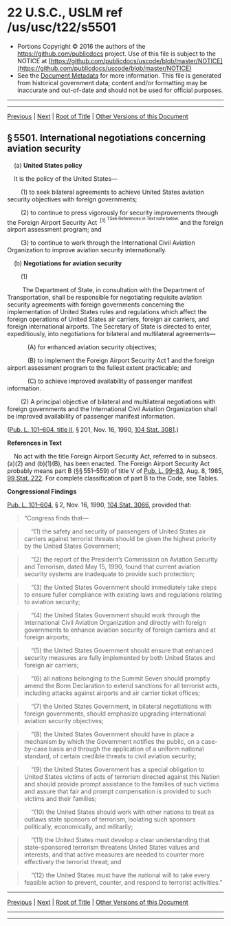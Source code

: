 ---
---

# 22 U.S.C., USLM ref /us/usc/t22/s5501

* Portions Copyright © 2016 the authors of the https://github.com/publicdocs project.
  Use of this file is subject to the NOTICE at [https://github.com/publicdocs/uscode/blob/master/NOTICE](https://github.com/publicdocs/uscode/blob/master/NOTICE)
* See the [Document Metadata](././../../../..//README.md) for more information.
  This file is generated from historical government data; content and/or formatting may be inaccurate and out-of-date and should not be used for official purposes.

----------
----------

[Previous](./../../../..//us/usc/t22/ch64/m__us_usc_t22_ch64.md) | [Next](./../../../..//us/usc/t22/ch64/m__us_usc_t22_s5502.md) | [Root of Title](./../../../../) | [Other Versions of this Document](https://publicdocs.github.io/go/links?ns=uslm&ref=%2Fus%2Fusc%2Ft22%2Fs5501)

## § 5501. International negotiations concerning aviation security

    (a) __United States policy__ 

    It is the policy of the United States—

        (1) to seek bilateral agreements to achieve United States aviation security objectives with foreign governments;

        (2) to continue to press vigorously for security improvements through the Foreign Airport Security Act  <sup>\[1\]</sup>  <sup><sup> 1 See References in Text note below. </sup></sup>  and the foreign airport assessment program; and

        (3) to continue to work through the International Civil Aviation Organization to improve aviation security internationally.

    (b) __Negotiations for aviation security__ 

        (1)

         The Department of State, in consultation with the Department of Transportation, shall be responsible for negotiating requisite aviation security agreements with foreign governments concerning the implementation of United States rules and regulations which affect the foreign operations of United States air carriers, foreign air carriers, and foreign international airports. The Secretary of State is directed to enter, expeditiously, into negotiations for bilateral and multilateral agreements—

            (A) for enhanced aviation security objectives;

            (B) to implement the Foreign Airport Security Act 1 and the foreign airport assessment program to the fullest extent practicable; and

            (C) to achieve improved availability of passenger manifest information.

        (2) A principal objective of bilateral and multilateral negotiations with foreign governments and the International Civil Aviation Organization shall be improved availability of passenger manifest information.

([Pub. L. 101–604, title II][/us/pl/101/604/tII], § 201, Nov. 16, 1990, [104 Stat. 3081][/us/stat/104/3081].)

 __References in Text__ 

    No act with the title Foreign Airport Security Act, referred to in subsecs. (a)(2) and (b)(1)(B), has been enacted. The Foreign Airport Security Act probably means part B (§§ 551–559) of title V of [Pub. L. 99–83][/us/pl/99/83], Aug. 8, 1985, [99 Stat. 222][/us/stat/99/222]. For complete classification of part B to the Code, see Tables.

 __Congressional Findings__ 

[Pub. L. 101–604][/us/pl/101/604], § 2, Nov. 16, 1990, [104 Stat. 3066][/us/stat/104/3066], provided that: 

> “Congress finds that—

>     “(1) the safety and security of passengers of United States air carriers against terrorist threats should be given the highest priority by the United States Government;

>     “(2) the report of the President’s Commission on Aviation Security and Terrorism, dated May 15, 1990, found that current aviation security systems are inadequate to provide such protection;

>     “(3) the United States Government should immediately take steps to ensure fuller compliance with existing laws and regulations relating to aviation security;

>     “(4) the United States Government should work through the International Civil Aviation Organization and directly with foreign governments to enhance aviation security of foreign carriers and at foreign airports;

>     “(5) the United States Government should ensure that enhanced security measures are fully implemented by both United States and foreign air carriers;

>     “(6) all nations belonging to the Summit Seven should promptly amend the Bonn Declaration to extend sanctions for all terrorist acts, including attacks against airports and air carrier ticket offices;

>     “(7) the United States Government, in bilateral negotiations with foreign governments, should emphasize upgrading international aviation security objectives;

>     “(8) the United States Government should have in place a mechanism by which the Government notifies the public, on a case-by-case basis and through the application of a uniform national standard, of certain credible threats to civil aviation security;

>     “(9) the United States Government has a special obligation to United States victims of acts of terrorism directed against this Nation and should provide prompt assistance to the families of such victims and assure that fair and prompt compensation is provided to such victims and their families;

>     “(10) the United States should work with other nations to treat as outlaws state sponsors of terrorism, isolating such sponsors politically, economically, and militarily;

>     “(11) the United States must develop a clear understanding that state-sponsored terrorism threatens United States values and interests, and that active measures are needed to counter more effectively the terrorist threat; and

>     “(12) the United States must have the national will to take every feasible action to prevent, counter, and respond to terrorist activities.”

----------

[Previous](./../../../..//us/usc/t22/ch64/m__us_usc_t22_ch64.md) | [Next](./../../../..//us/usc/t22/ch64/m__us_usc_t22_s5502.md) | [Root of Title](./../../../../) | [Other Versions of this Document](https://publicdocs.github.io/go/links?ns=uslm&ref=%2Fus%2Fusc%2Ft22%2Fs5501)

----------
----------

[/us/pl/101/604/tII]: https://publicdocs.github.io/go/links?ns=uslm&ref=%2Fus%2Fpl%2F101%2F604%2FtII
[/us/stat/104/3081]: https://publicdocs.github.io/go/links?ns=uslm&ref=%2Fus%2Fstat%2F104%2F3081
[/us/pl/99/83]: https://publicdocs.github.io/go/links?ns=uslm&ref=%2Fus%2Fpl%2F99%2F83
[/us/stat/99/222]: https://publicdocs.github.io/go/links?ns=uslm&ref=%2Fus%2Fstat%2F99%2F222
[/us/pl/101/604]: https://publicdocs.github.io/go/links?ns=uslm&ref=%2Fus%2Fpl%2F101%2F604
[/us/stat/104/3066]: https://publicdocs.github.io/go/links?ns=uslm&ref=%2Fus%2Fstat%2F104%2F3066


